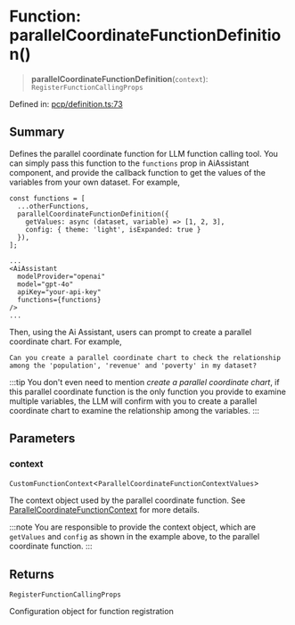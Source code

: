 # Function: parallelCoordinateFunctionDefinition()

> **parallelCoordinateFunctionDefinition**(`context`): `RegisterFunctionCallingProps`

Defined in: [pcp/definition.ts:73](https://github.com/GeoDaCenter/openassistant/blob/2c73424721a2d454352fbebfbd647d2c7c73df8b/packages/echarts/src/pcp/definition.ts#L73)

## Summary

Defines the parallel coordinate function for LLM function calling tool.
You can simply pass this function to the `functions` prop in AiAssistant component,
and provide the callback function to get the values of the variables from your own dataset.
For example,

```tsx
const functions = [
  ...otherFunctions,
  parallelCoordinateFunctionDefinition({
    getValues: async (dataset, variable) => [1, 2, 3],
    config: { theme: 'light', isExpanded: true }
  }),
];

...
<AiAssistant
  modelProvider="openai"
  model="gpt-4o"
  apiKey="your-api-key"
  functions={functions}
/>
...
```

Then, using the Ai Assistant, users can prompt to create a parallel coordinate chart. For example,

```
Can you create a parallel coordinate chart to check the relationship among the 'population', 'revenue' and 'poverty' in my dataset?
```

:::tip
You don't even need to mention *create a parallel coordinate chart*, if this parallel coordinate function is the only function
you provide to examine multiple variables,
the LLM will confirm with you to create a parallel coordinate chart to examine the relationship among the variables.
:::

## Parameters

### context

`CustomFunctionContext`\<`ParallelCoordinateFunctionContextValues`\>

The context object used by the parallel coordinate function. See [ParallelCoordinateFunctionContext](../type-aliases/ParallelCoordinateFunctionContext) for more details.

:::note
You are responsible to provide the context object, which are `getValues` and `config` as shown in the example above, to the parallel coordinate function.
:::

## Returns

`RegisterFunctionCallingProps`

Configuration object for function registration
